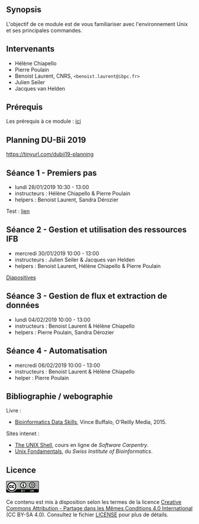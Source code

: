 ## Synopsis

L'objectif de ce module est de vous familiariser avec l'environnement Unix et ses principales commandes.


## Intervenants

- Hélène Chiapello
- Pierre Poulain
- Benoist Laurent, CNRS, `<benoist.laurent@ibpc.fr>`
- Julien Seiler
- Jacques van Helden


## Prérequis

Les prérequis à ce module : [ici](prerequis/README.md)

## Planning DU-Bii 2019

<https://tinyurl.com/dubii19-planning>

## Séance 1 - Premiers pas

- lundi 28/01/2019 10:30 - 13:00
- instructeurs : Hélène Chiapello & Pierre Poulain
- helpers : Benoist Laurent, Sandra Dérozier

Test : [lien](seance1/README.md)


## Séance 2 - Gestion et utilisation des ressources IFB

- mercredi 30/01/2019 10:00 - 13:00
- instructeurs : Julien Seiler & Jacques van Helden
- helpers : Benoist Laurent, Hélène Chiapello & Pierre Poulain

[Diapositives](seance2/slides/index.html)

## Séance 3 - Gestion de flux et extraction de données

- lundi 04/02/2019 10:00 - 13:00
- instructeurs : Benoist Laurent & Hélène Chiapello
- helpers : Pierre Poulain, Sandra Dérozier


## Séance 4 - Automatisation

- mercredi 06/02/2019 10:00 - 13:00
- instructeurs : Benoist Laurent & Hélène Chiapello
- helper : Pierre Poulain


## Bibliographie / webographie

Livre :

- [Bioinformatics Data Skills](http://shop.oreilly.com/product/0636920030157.do), Vince Buffalo, O'Reilly Media, 2015.

Sites intenet :

- [The UNIX Shell](http://swcarpentry.github.io/shell-novice/), cours en ligne de *Software Carpentry*.
- [Unix Fondamentals](https://edu.sib.swiss/pluginfile.php/2878/mod_resource/content/4/couselab-html/content.html), du *Swiss Institute of Bioinformatics*.


## Licence

![](img/CC-BY-SA.png)

Ce contenu est mis à disposition selon les termes de la licence [Creative Commons Attribution - Partage dans les Mêmes Conditions 4.0 International](https://creativecommons.org/licenses/by-sa/4.0/deed.fr) (CC BY-SA 4.0). Consultez le fichier [LICENSE](LICENSE) pour plus de détails.
